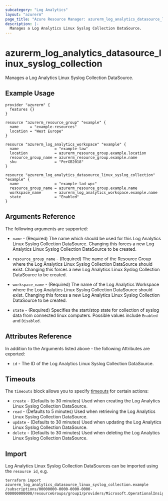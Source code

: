 ```yaml
---
subcategory: "Log Analytics"
layout: "azurerm"
page_title: "Azure Resource Manager: azurerm_log_analytics_datasource_linux_syslog_collection"
description: |-
  Manages a Log Analytics Linux Syslog Collection DataSource.
---
```


# azurerm_log_analytics_datasource_linux_syslog_collection

Manages a Log Analytics Linux Syslog Collection DataSource.

## Example Usage

```hcl
provider "azurerm" {
  features {}
}

resource "azurerm_resource_group" "example" {
  name     = "example-resources"
  location = "West Europe"
}

resource "azurerm_log_analytics_workspace" "example" {
  name                = "example-law"
  location            = azurerm_resource_group.example.location
  resource_group_name = azurerm_resource_group.example.name
  sku                 = "PerGB2018"
}

resource "azurerm_log_analytics_datasource_linux_syslog_collection" "example" {
  name                = "example-lad-wpc"
  resource_group_name = azurerm_resource_group.example.name
  workspace_name      = azurerm_log_analytics_workspace.example.name
  state               = "Enabled"
}
```

## Arguments Reference

The following arguments are supported:

* `name` - (Required) The name which should be used for this Log Analytics Linux Syslog Collection DataSource. Changing this forces a new Log Analytics Linux Syslog Collection DataSource to be created.

* `resource_group_name` - (Required) The name of the Resource Group where the Log Analytics Linux Syslog Collection DataSource should exist. Changing this forces a new Log Analytics Linux Syslog Collection DataSource to be created.

* `workspace_name` - (Required) The name of the Log Analytics Workspace where the Log Analytics Linux Syslog Collection DataSource should exist. Changing this forces a new Log Analytics Linux Syslog Collection DataSource to be created.

* `state` - (Required) Specifies the start/stop state for collection of syslog data from connected linux computers. Possible values include `Enabled` and `Disabled`.


## Attributes Reference

In addition to the Arguments listed above - the following Attributes are exported: 

* `id` - The ID of the Log Analytics Linux Syslog Collection DataSource.

## Timeouts

The `timeouts` block allows you to specify [timeouts](https://www.terraform.io/docs/configuration/resources.html#timeouts) for certain actions:

* `create` - (Defaults to 30 minutes) Used when creating the Log Analytics Linux Syslog Collection DataSource.
* `read` - (Defaults to 5 minutes) Used when retrieving the Log Analytics Linux Syslog Collection DataSource.
* `update` - (Defaults to 30 minutes) Used when updating the Log Analytics Linux Syslog Collection DataSource.
* `delete` - (Defaults to 30 minutes) Used when deleting the Log Analytics Linux Syslog Collection DataSource.

## Import

Log Analytics Linux Syslog Collection DataSources can be imported using the `resource id`, e.g.

```shell
terraform import azurerm_log_analytics_datasource_linux_syslog_collection.example /subscriptions/00000000-0000-0000-0000-000000000000/resourceGroups/group1/providers/Microsoft.OperationalInsights/workspaces/workspace1/datasources/datasource1
```
